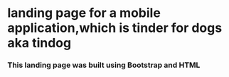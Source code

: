 # landing page for a mobile application,which is tinder for dogs aka tindog
### This landing page was built using Bootstrap and HTML

